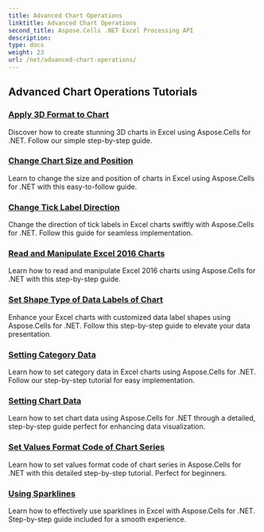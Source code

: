 ```yaml
---
title: Advanced Chart Operations
linktitle: Advanced Chart Operations
second_title: Aspose.Cells .NET Excel Processing API
description: 
type: docs
weight: 23
url: /net/advanced-chart-operations/
---
```


## Advanced Chart Operations Tutorials
### [Apply 3D Format to Chart](./apply-3d-format-to-chart/)
Discover how to create stunning 3D charts in Excel using Aspose.Cells for .NET. Follow our simple step-by-step guide.
### [Change Chart Size and Position](./change-chart-size-and-position/)
Learn to change the size and position of charts in Excel using Aspose.Cells for .NET with this easy-to-follow guide.
### [Change Tick Label Direction](./change-tick-label-direction/)
Change the direction of tick labels in Excel charts swiftly with Aspose.Cells for .NET. Follow this guide for seamless implementation.
### [Read and Manipulate Excel 2016 Charts](./read-and-manipulate-excel-2016-charts/)
Learn how to read and manipulate Excel 2016 charts using Aspose.Cells for .NET with this step-by-step guide.
### [Set Shape Type of Data Labels of Chart](./set-shape-type-of-data-labels-of-chart/)
Enhance your Excel charts with customized data label shapes using Aspose.Cells for .NET. Follow this step-by-step guide to elevate your data presentation.
### [Setting Category Data](./setting-category-data/)
Learn how to set category data in Excel charts using Aspose.Cells for .NET. Follow our step-by-step tutorial for easy implementation.
### [Setting Chart Data](./setting-chart-data/)
Learn how to set chart data using Aspose.Cells for .NET through a detailed, step-by-step guide perfect for enhancing data visualization.
### [Set Values Format Code of Chart Series](./set-values-format-code-of-chart-series/)
Learn how to set values format code of chart series in Aspose.Cells for .NET with this detailed step-by-step tutorial. Perfect for beginners.
### [Using Sparklines](./using-sparklines/)
Learn how to effectively use sparklines in Excel with Aspose.Cells for .NET. Step-by-step guide included for a smooth experience.